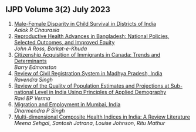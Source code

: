 ## IJPD Volume 3(2) July 2023 

1. [ Male-Female Disparity in Child Survival in Districts of India](../assets/ijpd/2023-2/V_3_2_1.pdf)
    <br> *Aalok R Chaurasia*
2. [ Reproductive Health Advances in Bangladesh: National Policies, Selected Outcomes, and Improved Equity](../assets/ijpd/2023-2/V_3_2_2.pdf)
    <br> *John A Ross, Barkat-e-Khuda*
3. [ Citizenship Acquisition of Immigrants in Canada: Trends and Determinants](../assets/ijpd/2023-2/V_3_2_3.pdf)
    <br> *Barry Edmonston*
4. [ Review of Civil Registration System in Madhya Pradesh, India](../assets/ijpd/2023-2/V_3_2_4.pdf)
    <br> *Ravendra Singh*
5. [ Review of the Quality of Population Estimates and Projections at Sub-national Level in India Using Principles of Applied Demography](../assets/ijpd/2023-2/V_3_2_5.pdf)
    <br> *Ravi BP Verma*
6. [ Migration and Employment in Mumbai, India](../assets/ijpd/2023-2/V_3_2_6.pdf)
    <br> *Dharmendra P Singh*
7. [ Multi-dimensional Composite Health Indices in India: A Review Literature](../assets/ijpd/2023-2/V_3_2_5.pdf)
    <br> *Meena Sehgal*, *Santosh Jatrana*, *Louise Johnson*, *Ritu Mathur*